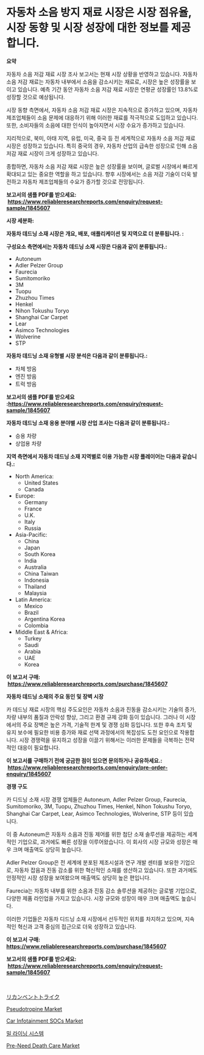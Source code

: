 <p><h1>자동차 소음 방지 재료 시장은 시장 점유율, 시장 동향 및 시장 성장에 대한 정보를 제공합니다.</h1></p><p><strong>요약</strong></p>
<p><p>자동차 소음 저감 재료 시장 조사 보고서는 현재 시장 상황을 반영하고 있습니다. 자동차 소음 저감 재료는 자동차 내부에서 소음을 감소시키는 재료로, 시장은 높은 성장률을 보이고 있습니다. 예측 기간 동안 자동차 소음 저감 재료 시장은 연평균 성장률인 13.8%로 성장할 것으로 예상됩니다.</p><p>시장 동향 측면에서, 자동차 소음 저감 재료 시장은 지속적으로 증가하고 있으며, 자동차 제조업체들이 소음 문제에 대응하기 위해 이러한 재료를 적극적으로 도입하고 있습니다. 또한, 소비자들의 소음에 대한 인식이 높아지면서 시장 수요가 증가하고 있습니다.</p><p>지리적으로, 북미, 아태 지역, 유럽, 미국, 중국 등 전 세계적으로 자동차 소음 저감 재료 시장은 성장하고 있습니다. 특히 중국의 경우, 자동차 산업의 급속한 성장으로 인해 소음 저감 재료 시장이 크게 성장하고 있습니다.</p><p>종합하면, 자동차 소음 저감 재료 시장은 높은 성장률을 보이며, 글로벌 시장에서 빠르게 확대되고 있는 중요한 역할을 하고 있습니다. 향후 시장에서는 소음 저감 기술이 더욱 발전하고 자동차 제조업체들의 수요가 증가할 것으로 전망됩니다.</p></p>
<p><strong>보고서의 샘플 PDF를 받으세요: &nbsp;<a href="https://www.reliableresearchreports.com/enquiry/request-sample/1845607">https://www.reliableresearchreports.com/enquiry/request-sample/1845607</a></strong></p>
<p><strong>시장 세분화:</strong></p>
<p><strong> 자동차 데드닝 소재 시장은 개요, 배포, 애플리케이션 및 지역으로 더 분류됩니다. :</strong></p>
<p><strong>구성요소 측면에서는 자동차 데드닝 소재 시장은 다음과 같이 분류됩니다.:</strong></p>
<p><ul><li>Autoneum</li><li>Adler Pelzer Group</li><li>Faurecia</li><li>Sumitomoriko</li><li>3M</li><li>Tuopu</li><li>Zhuzhou Times</li><li>Henkel</li><li>Nihon Tokushu Toryo</li><li>Shanghai Car Carpet</li><li>Lear</li><li>Asimco Technologies</li><li>Wolverine</li><li>STP</li></ul></p>
<p><strong> 자동차 데드닝 소재 유형별 시장 분석은 다음과 같이 분류됩니다.:</strong></p>
<p><ul><li>차체 방음</li><li>엔진 방음</li><li>트럭 방음</li></ul></p>
<p><strong>보고서의 샘플 PDF를 받으세요 :<a href="https://www.reliableresearchreports.com/enquiry/request-sample/1845607">https://www.reliableresearchreports.com/enquiry/request-sample/1845607</a></strong></p>
<p><strong> 자동차 데드닝 소재 응용 분야별 시장 산업 조사는 다음과 같이 분류됩니다.:</strong></p>
<p><ul><li>승용 차량</li><li>상업용 차량</li></ul></p>
<p><strong>지역 측면에서 자동차 데드닝 소재 지역별로 이용 가능한 시장 플레이어는 다음과 같습니다.:</strong></p>
<p><ul>
    <li>
        North America:
        <ul>
            <li>United States</li>
            <li>Canada</li>
        </ul>
    </li>
    <li>
        Europe:
        <ul>
            <li>Germany</li>
            <li>France</li>
            <li>U.K.</li>
            <li>Italy</li>
            <li>Russia</li>
        </ul>
    </li>
    <li>
        Asia-Pacific:
        <ul>
            <li>China</li>
            <li>Japan</li>
            <li>South Korea</li>
            <li>India</li>
            <li>Australia</li>
            <li>China Taiwan</li>
            <li>Indonesia</li>
            <li>Thailand</li>
            <li>Malaysia</li>
        </ul>
    </li>
    <li>
        Latin America:
        <ul>
            <li>Mexico</li>
            <li>Brazil</li>
            <li>Argentina Korea</li>
            <li>Colombia</li>
        </ul>
    </li>
    <li>
        Middle East & Africa:
        <ul>
            <li>Turkey</li>
            <li>Saudi</li>
            <li>Arabia</li>
            <li>UAE</li>
            <li>Korea</li>
        </ul>
    </li>
    </ul></p>
<p><strong>이 보고서 구매: &nbsp;<a href="https://www.reliableresearchreports.com/purchase/1845607">https://www.reliableresearchreports.com/purchase/1845607</a></strong></p>
<p><strong>자동차 데드닝 소재의 주요 동인 및 장벽 시장</strong></p>
<p><p>카 데드닝 재료 시장의 핵심 주도요인은 자동차 소음과 진동을 감소시키는 기술의 증가, 차량 내부의 품질과 안락성 향상, 그리고 환경 규제 강화 등이 있습니다. 그러나 이 시장에서의 주요 장벽은 높은 가격, 기술적 한계 및 경쟁 심화 등입니다. 또한 후속 조치 및 유지 보수에 필요한 비용 증가와 재료 선택 과정에서의 복잡성도 도전 요인으로 작용합니다. 시장 경쟁력을 유지하고 성장을 이끌기 위해서는 이러한 문제들을 극복하는 전략적인 대응이 필요합니다.</p></p>
<p><strong>이 보고서를 구매하기 전에 궁금한 점이 있으면 문의하거나 공유하세요.: &nbsp;<a href="https://www.reliableresearchreports.com/enquiry/pre-order-enquiry/1845607">https://www.reliableresearchreports.com/enquiry/pre-order-enquiry/1845607</a></strong></p>
<p><strong>경쟁 구도</strong></p>
<p><p>카 디드닝 소재 시장 경쟁 업체들은 Autoneum, Adler Pelzer Group, Faurecia, Sumitomoriko, 3M, Tuopu, Zhuzhou Times, Henkel, Nihon Tokushu Toryo, Shanghai Car Carpet, Lear, Asimco Technologies, Wolverine, STP 등이 있습니다.</p><p>이 중 Autoneum은 자동차 소음과 진동 제어를 위한 첨단 소재 솔루션을 제공하는 세계적인 기업으로, 과거에도 빠른 성장을 이루어왔습니다. 이 회사의 시장 규모와 성장은 매우 크며 매출액도 상당히 높습니다.</p><p>Adler Pelzer Group은 전 세계에 분포된 제조시설과 연구 개발 센터를 보유한 기업으로, 자동차 잡음과 진동 감소를 위한 혁신적인 소재를 생산하고 있습니다. 또한 과거에도 안정적인 시장 성장을 보여왔으며 매출액도 상당히 높은 편입니다.</p><p>Faurecia는 자동차 내부를 위한 소음과 진동 감소 솔루션을 제공하는 글로벌 기업으로, 다양한 제품 라인업을 가지고 있습니다. 시장 규모와 성장이 매우 크며 매출액도 높습니다.</p><p>이러한 기업들은 자동차 디드닝 소재 시장에서 선두적인 위치를 차지하고 있으며, 지속적인 혁신과 고객 중심의 접근으로 더욱 성장하고 있습니다.</p></p>
<p><strong>이 보고서 구매: &nbsp; <a href="https://www.reliableresearchreports.com/purchase/1845607">https://www.reliableresearchreports.com/purchase/1845607</a></strong></p>
<p><strong>보고서의 샘플 PDF를 받으세요: &nbsp;<a href="https://www.reliableresearchreports.com/enquiry/request-sample/1845607">https://www.reliableresearchreports.com/enquiry/request-sample/1845607</a></strong><strong></strong></p>
<p>&nbsp;</p>
<p><p><a href="https://github.com/vhemk0794148/Market-Research-Report-List-1/blob/main/3301560190757.md">リカンベントトライク</a></p><p><a href="https://github.com/sofayahoo2023/Market-Research-Report-List-3/blob/main/pseudotropine-market.md">Pseudotropine Market</a></p><p><a href="https://issuu.com/reportprime-2/docs/car-infotainment-socs-market-size-2030.pptx">Car Infotainment SOCs Market</a></p><p><a href="https://github.com/vss5505pa7z1p/Market-Research-Report-List-1/blob/main/8193527190542.md">밀 라이닝 시스템</a></p><p><a href="https://view.publitas.com/reportprime-1/pre-need-death-care-market-size-reflecting-a-forecast-till-2030-market-by-type-by-application-and-by-geography/">Pre-Need Death Care Market</a></p></p>
